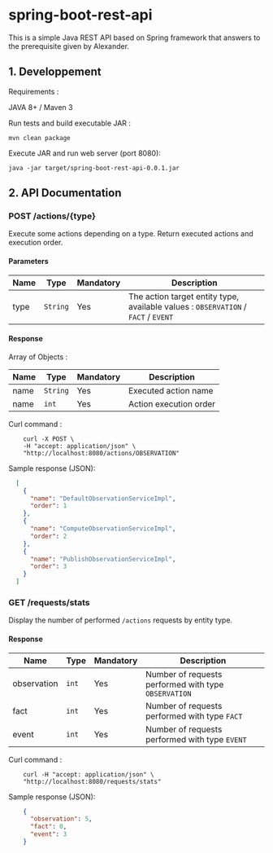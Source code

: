 # spring-boot-rest-api

This is a simple Java REST API based on Spring framework that answers to the prerequisite given by Alexander.

## 1. Developpement

Requirements :

JAVA 8+ / Maven 3

Run tests and build executable JAR :

    mvn clean package

Execute JAR and run web server (port 8080):

    java -jar target/spring-boot-rest-api-0.0.1.jar

## 2. API Documentation

### POST /actions/{type}

Execute some actions depending on a type.
Return executed actions and execution order.

#### Parameters

| Name | Type | Mandatory | Description
|---|---|---|---|
| type  | `String` | Yes | The action target entity type, available values : `OBSERVATION` / `FACT` / `EVENT`

#### Response

Array of Objects :

| Name | Type | Mandatory | Description
|---|---|---|---|
| name | `String` | Yes | Executed action name
| name | `int` | Yes | Action execution order


Curl command :
```shell
    curl -X POST \
    -H "accept: application/json" \
    "http://localhost:8080/actions/OBSERVATION"
```

Sample response (JSON):
```JSON
  [
    {
      "name": "DefaultObservationServiceImpl",
      "order": 1
    },
    {
      "name": "ComputeObservationServiceImpl",
      "order": 2
    },
    {
      "name": "PublishObservationServiceImpl",
      "order": 3
    }
  ]
```


### GET /requests/stats

Display the number of performed `/actions` requests by entity type.

#### Response

| Name | Type | Mandatory | Description
|---|---|---|---|
| observation | `int` | Yes | Number of requests performed with type `OBSERVATION`
| fact | `int` | Yes | Number of requests performed with type `FACT`
| event | `int` | Yes | Number of requests performed with type `EVENT`

Curl command :

```shell
    curl -H "accept: application/json" \
    "http://localhost:8080/requests/stats"
```

Sample response (JSON):
```JSON
    {
      "observation": 5,
      "fact": 0,
      "event": 3
    }
```